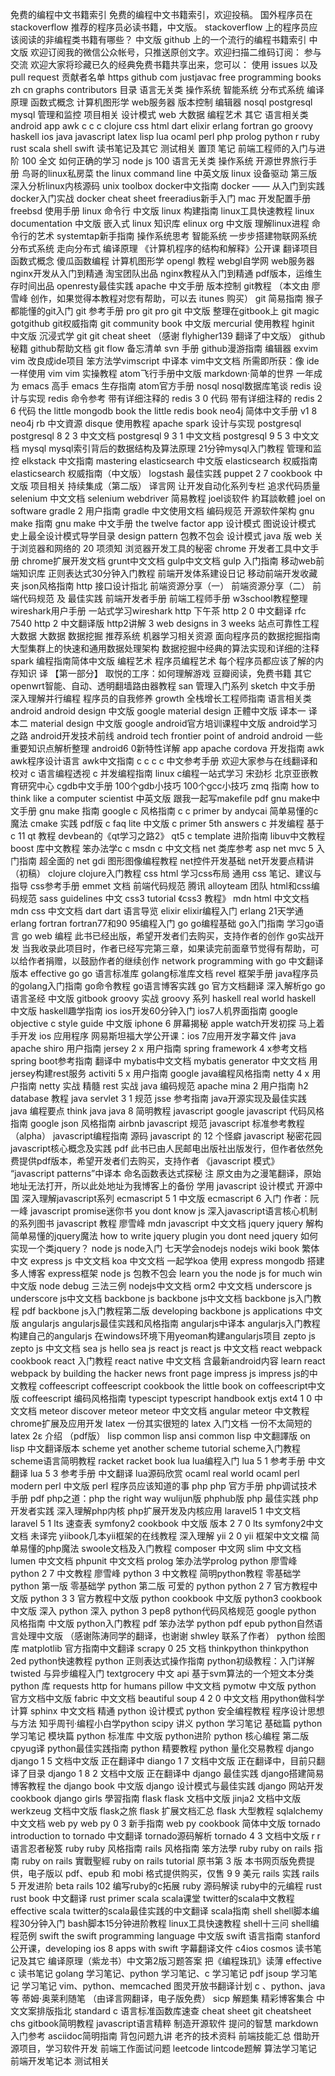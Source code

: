 免费的编程中文书籍索引 免费的编程中文书籍索引，欢迎投稿。 国外程序员在 stackoverflow 推荐的程序员必读书籍，中文版。 stackoverflow 上的程序员应该阅读的非编程类书籍有哪些？ 中文版 github 上的一个流行的编程书籍索引 中文版 欢迎订阅我的微信公众帐号，只推送原创文字。欢迎扫描二维码订阅： 参与交流 欢迎大家将珍藏已久的经典免费书籍共享出来，您可以： 使用 issues 以及 pull request 贡献者名单 https github com justjavac free programming books zh cn graphs contributors 目录 语言无关类 操作系统 智能系统 分布式系统 编译原理 函数式概念 计算机图形学 web服务器 版本控制 编辑器 nosql postgresql mysql 管理和监控 项目相关 设计模式 web 大数据 编程艺术 其它 语言相关类 android app awk c c c clojure css html dart elixir erlang fortran go groovy haskell ios java javascript latex lisp lua ocaml perl php prolog python r ruby rust scala shell swift 读书笔记及其它 测试相关 置顶 笔记 前端工程师的入门与进阶 100 全文 如何正确的学习 node js 100 语言无关类 操作系统 开源世界旅行手册 鸟哥的linux私房菜 the linux command line 中英文版 linux 设备驱动 第三版 深入分析linux内核源码 unix toolbox docker中文指南 docker —— 从入门到实践 docker入门实战 docker cheat sheet freeradius新手入门 mac 开发配置手册 freebsd 使用手册 linux 命令行 中文版 linux 构建指南 linux工具快速教程 linux documentation 中文版 嵌入式 linux 知识库 elinux org 中文版 理解linux进程 命令行的艺术 systemtap新手指南 操作系统思考 智能系统 一步步搭建物联网系统 分布式系统 走向分布式 编译原理 《计算机程序的结构和解释》公开课 翻译项目 函数式概念 傻瓜函数编程 计算机图形学 opengl 教程 webgl自学网 web服务器 nginx开发从入门到精通 淘宝团队出品 nginx教程从入门到精通 pdf版本，运维生存时间出品 openresty最佳实践 apache 中文手册 版本控制 git教程 （本文由 廖雪峰 创作，如果觉得本教程对您有帮助，可以去 itunes 购买） git 简易指南 猴子都能懂的git入门 git 参考手册 pro git pro git 中文版 整理在gitbook上 git magic gotgithub git权威指南 git community book 中文版 mercurial 使用教程 hginit 中文版 沉浸式学 git git cheat sheet （感谢 flyhigher139 翻译了中文版） github秘籍 github帮助文档 git flow 备忘清单 svn 手册 github漫游指南 编辑器 exvim vim 改良成ide项目 笨方法学vimscript 中译本 vim中文文档 所需即所获：像 ide 一样使用 vim vim 实操教程 atom飞行手册中文版 markdown·简单的世界 一年成为 emacs 高手 emacs 生存指南 atom官方手册 nosql nosql数据库笔谈 redis 设计与实现 redis 命令参考 带有详细注释的 redis 3 0 代码 带有详细注释的 redis 2 6 代码 the little mongodb book the little redis book neo4j 简体中文手册 v1 8 neo4j rb 中文資源 disque 使用教程 apache spark 设计与实现 postgresql postgresql 8 2 3 中文文档 postgresql 9 3 1 中文文档 postgresql 9 5 3 中文文档 mysql mysql索引背后的数据结构及算法原理 21分钟mysql入门教程 管理和监控 elkstack 中文指南 mastering elasticsearch 中文版 elasticsearch 权威指南 elasticsearch 权威指南（中文版） logstash 最佳实践 puppet 2 7 cookbook 中文版 项目相关 持续集成（第二版） 译言网 让开发自动化系列专栏 追求代码质量 selenium 中文文档 selenium webdriver 简易教程 joel谈软件 約耳談軟體 joel on software gradle 2 用户指南 gradle 中文使用文档 编码规范 开源软件架构 gnu make 指南 gnu make 中文手册 the twelve factor app 设计模式 图说设计模式 史上最全设计模式导学目录 design pattern 包教不包会 设计模式 java 版 web 关于浏览器和网络的 20 项须知 浏览器开发工具的秘密 chrome 开发者工具中文手册 chrome扩展开发文档 grunt中文文档 gulp中文文档 gulp 入门指南 移动web前端知识库 正则表达式30分钟入门教程 前端开发体系建设日记 移动前端开发收藏夹 json风格指南 http 接口设计指北 前端资源分享（一） 前端资源分享（二） 前端代码规范 及 最佳实践 前端开发者手册 前端工程师手册 w3school教程整理 wireshark用户手册 一站式学习wireshark http 下午茶 http 2 0 中文翻译 rfc 7540 http 2 中文翻译版 http2讲解 3 web designs in 3 weeks 站点可靠性工程 大数据 大数据 数据挖掘 推荐系统 机器学习相关资源 面向程序员的数据挖掘指南 大型集群上的快速和通用数据处理架构 数据挖掘中经典的算法实现和详细的注释 spark 编程指南简体中文版 编程艺术 程序员编程艺术 每个程序员都应该了解的内存知识 译 【第一部分】 取悦的工序：如何理解游戏 豆瓣阅读，免费书籍 其它 openwrt智能、自动、透明翻墙路由器教程 san 管理入门系列 sketch 中文手册 深入理解并行编程 程序员的自我修养 growth 全栈增长工程师指南 语言相关类 android android design 中文版 google material design 正體中文版 译本一 译本二 material design 中文版 google android官方培训课程中文版 android学习之路 android开发技术前线 android tech frontier point of android android 一些重要知识点解析整理 android6 0新特性详解 app apache cordova 开发指南 awk awk程序设计语言 awk中文指南 c c c c 中文参考手册 欢迎大家参与在线翻译和校对 c 语言编程透视 c 并发编程指南 linux c编程一站式学习 宋劲杉 北京亚嵌教育研究中心 cgdb中文手册 100个gdb小技巧 100个gcc小技巧 zmq 指南 how to think like a computer scientist 中英文版 跟我一起写makefile pdf gnu make中文手册 gnu make 指南 google c 风格指南 c c primer by andycai 简单易懂的c魔法 cmake 实践 pdf版 c faq lite 中文版 c primer 5th answers c 并发编程 基于c 11 qt 教程 devbean的《qt学习之路2》 qt5 c template 进阶指南 libuv中文教程 boost 库中文教程 笨办法学c c msdn c 中文文档 net 类库参考 asp net mvc 5 入门指南 超全面的 net gdi 图形图像编程教程 net控件开发基础 net开发要点精讲（初稿） clojure clojure入门教程 css html 学习css布局 通用 css 笔记、建议与指导 css参考手册 emmet 文档 前端代码规范 腾讯 alloyteam 团队 html和css编码规范 sass guidelines 中文 css3 tutorial 《css3 教程》 mdn html 中文文档 mdn css 中文文档 dart dart 语言导览 elixir elixir编程入门 erlang 21天学通erlang fortran fortran77和90 95编程入门 go go编程基础 go入门指南 学习go语言 go web 编程 此书已经出版，希望开发者们去购买，支持作者的创作 go实战开发 当我收录此项目时，作者已经写完第三章，如果读完前面章节觉得有帮助，可以给作者捐赠，以鼓励作者的继续创作 network programming with go 中文翻译版本 effective go go 语言标准库 golang标准库文档 revel 框架手册 java程序员的golang入门指南 go命令教程 go语言博客实践 go 官方文档翻译 深入解析go go语言圣经 中文版 gitbook groovy 实战 groovy 系列 haskell real world haskell 中文版 haskell趣学指南 ios ios开发60分钟入门 ios7人机界面指南 google objective c style guide 中文版 iphone 6 屏幕揭秘 apple watch开发初探 马上着手开发 ios 应用程序 网易斯坦福大学公开课：ios 7应用开发字幕文件 java apache shiro 用户指南 jersey 2 x 用户指南 spring framework 4 x参考文档 spring boot参考指南 翻译中 mybatis中文文档 mybatis generator 中文文档 用jersey构建rest服务 activiti 5 x 用户指南 google java编程风格指南 netty 4 x 用户指南 netty 实战 精髓 rest 实战 java 编码规范 apache mina 2 用户指南 h2 database 教程 java servlet 3 1 规范 jsse 参考指南 java开源实现及最佳实践 java 编程要点 think java java 8 简明教程 javascript google javascript 代码风格指南 google json 风格指南 airbnb javascript 规范 javascript 标准参考教程（alpha） javascript编程指南 源码 javascript 的 12 个怪癖 javascript 秘密花园 javascript核心概念及实践 pdf 此书已由人民邮电出版社出版发行，但作者依然免费提供pdf版本，希望开发者们去购买，支持作者 《javascript 模式》 “javascript patterns”中译本 命名函数表达式探秘 注 原文由为之漫笔翻译，原始地址无法打开，所以此处地址为我博客上的备份 学用 javascript 设计模式 开源中国 深入理解javascript系列 ecmascript 5 1 中文版 ecmascript 6 入门 作者：阮一峰 javascript promise迷你书 you dont know js 深入javascript语言核心机制的系列图书 javascript 教程 廖雪峰 mdn javascript 中文文档 jquery jquery 解构 简单易懂的jquery魔法 how to write jquery plugin you dont need jquery 如何实现一个类jquery？ node js node入门 七天学会nodejs nodejs wiki book 繁体中文 express js 中文文档 koa 中文文档 一起学koa 使用 express mongodb 搭建多人博客 express框架 node js 包教不包会 learn you the node js for much win 中文版 node debug 三法三例 nodejs中文文档 orm2 中文文档 underscore js underscore js中文文档 backbone js backbone js中文文档 backbone js入门教程 pdf backbone js入门教程第二版 developing backbone js applications 中文版 angularjs angularjs最佳实践和风格指南 angularjs中译本 angularjs入门教程 构建自己的angularjs 在windows环境下用yeoman构建angularjs项目 zepto js zepto js 中文文档 sea js hello sea js react js react js 中文文档 react webpack cookbook react 入门教程 react native 中文文档 含最新android内容 learn react webpack by building the hacker news front page impress js impress js的中文教程 coffeescript coffeescript cookbook the little book on coffeescript中文版 coffeescript 编码风格指南 typescipt typescript handbook extjs ext4 1 0 中文文档 meteor discover meteor meteor 中文文档 angular meteor 中文教程 chrome扩展及应用开发 latex 一份其实很短的 latex 入门文档 一份不太简短的 latex 2ε 介绍 （pdf版） lisp common lisp ansi common lisp 中文翻譯版 on lisp 中文翻译版本 scheme yet another scheme tutorial scheme入门教程 scheme语言简明教程 racket racket book lua lua编程入门 lua 5 1 参考手册 中文翻译 lua 5 3 参考手册 中文翻译 lua源码欣赏 ocaml real world ocaml perl modern perl 中文版 perl 程序员应该知道的事 php php 官方手册 php调试技术手册 pdf php之道：php the right way wulijun版 phphub版 php 最佳实践 php 开发者实践 深入理解php内核 php扩展开发及内核应用 laravel5 1 中文文档 laravel 5 1 lts 速查表 symfony2 cookbook 中文版 版本 2 7 0 lts symfony2中文文档 未译完 yiibook几本yii框架的在线教程 深入理解 yii 2 0 yii 框架中文文檔 简单易懂的php魔法 swoole文档及入门教程 composer 中文网 slim 中文文档 lumen 中文文档 phpunit 中文文档 prolog 笨办法学prolog python 廖雪峰 python 2 7 中文教程 廖雪峰 python 3 中文教程 简明python教程 零基础学 python 第一版 零基础学 python 第二版 可爱的 python python 2 7 官方教程中文版 python 3 3 官方教程中文版 python cookbook 中文版 python3 cookbook 中文版 深入 python 深入 python 3 pep8 python代码风格规范 google python 风格指南 中文版 python入门教程 pdf 笨办法学 python pdf epub python自然语言处理中文版 （感谢陈涛同学的翻译，也谢谢 shwley 联系了作者） python 绘图库 matplotlib 官方指南中文翻译 scrapy 0 25 文档 thinkpython thinkpython 2ed python快速教程 python 正则表达式操作指南 python初级教程：入门详解 twisted 与异步编程入门 textgrocery 中文 api 基于svm算法的一个短文本分类 python 库 requests http for humans pillow 中文文档 pymotw 中文版 python 官方文档中文版 fabric 中文文档 beautiful soup 4 2 0 中文文档 用python做科学计算 sphinx 中文文档 精通 python 设计模式 python 安全编程教程 程序设计思想与方法 知乎周刊·编程小白学python scipy 讲义 python 学习笔记 基础篇 python 学习笔记 模块篇 python 标准库 中文版 python进阶 python 核心编程 第二版 cpyug译 python最佳实践指南 python 精要教程 python 量化交易教程 django django 1 5 文档中文版 正在翻译中 diango 1 7 文档中文版 正在翻译中，目前只翻译了目录 django 1 8 2 文档中文版 正在翻译中 django 最佳实践 django搭建简易博客教程 the django book 中文版 django 设计模式与最佳实践 django 网站开发 cookbook django girls 學習指南 flask flask 文档中文版 jinja2 文档中文版 werkzeug 文档中文版 flask之旅 flask 扩展文档汇总 flask 大型教程 sqlalchemy 中文文档 web py web py 0 3 新手指南 web py cookbook 简体中文版 tornado introduction to tornado 中文翻译 tornado源码解析 tornado 4 3 文档中文版 r r语言忍者秘笈 ruby ruby 风格指南 rails 风格指南 笨方法學 ruby ruby on rails 指南 ruby on rails 實戰聖經 ruby on rails tutorial 原书第 3 版 本书网页版免费提供，电子版以 pdf、epub 和 mobi 格式提供购买，仅售 9 9 美元 rails 实践 rails 5 开发进阶 beta rails 102 编写ruby的c拓展 ruby 源码解读 ruby中的元编程 rust rust book 中文翻译 rust primer scala scala课堂 twitter的scala中文教程 effective scala twitter的scala最佳实践的中文翻译 scala指南 shell shell脚本编程30分钟入门 bash脚本15分钟进阶教程 linux工具快速教程 shell十三问 shell编程范例 swift the swift programming language 中文版 swift 语言指南 stanford 公开课，developing ios 8 apps with swift 字幕翻译文件 c4ios cosmos 读书笔记及其它 编译原理（紫龙书）中文第2版习题答案 把《编程珠玑》读薄 effective c 读书笔记 golang 学习笔记、python 学习笔记、c 学习笔记 pdf jsoup 学习笔记 学习笔记 vim、python、memcached 图灵开放书翻译计划 c 、python、java等 蒂姆·奥莱利随笔 （由译言网翻译，电子版免费） sicp 解题集 精彩博客集合 中文文案排版指北 standard c 语言标准函数库速查 cheat sheet git cheatsheet chs gitbook简明教程 javascript语言精粹 制造开源软件 提问的智慧 markdown 入门参考 asciidoc简明指南 背包问题九讲 老齐的技术资料 前端技能汇总 借助开源项目，学习软件开发 前端工作面试问题 leetcode lintcode题解 算法学习笔记 前端开发笔记本 测试相关